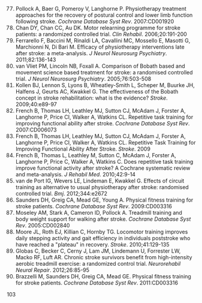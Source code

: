 77) Pollock A, Baer G, Pomeroy V, Langhorne P. Physiotherapy treatment approaches for the recovery of postural control and lower limb function following stroke. *Cochrane Database Syst Rev*. 2007:CD001920
78) Chan DY, Chan CC, Au DK. Motor relearning programme for stroke patients: a randomized controlled trial. *Clin Rehabil*. 2006;20:191-200
79) Ferrarello F, Baccini M, Rinaldi LA, Cavallini MC, Mossello E, Masotti G, Marchionni N, Di Bari M. Efficacy of physiotherapy interventions late after stroke: a meta-analysis. *J Neurol Neurosurg Psychiatry*. 2011;82:136-143
80) van Vliet PM, Lincoln NB, Foxall A. Comparison of Bobath based and movement science based treatment for stroke: a randomised controlled trial. *J Neurol Neurosurg Psychiatry*. 2005;76:503-508
81) Kollen BJ, Lennon S, Lyons B, Wheatley-Smith L, Scheper M, Buurke JH, Halfens J, Geurts AC, Kwakkel G. The effectiveness of the Bobath concept in stroke rehabilitation: what is the evidence? *Stroke*. 2009;40:e89-97
82) French B, Thomas LH, Leathley MJ, Sutton CJ, McAdam J, Forster A, Langhorne P, Price CI, Walker A, Watkins CL. Repetitive task training for improving functional ability after stroke. *Cochrane Database Syst Rev*. 2007:CD006073
83) French B, Thomas LH, Leathley MJ, Sutton CJ, McAdam J, Forster A, Langhorne P, Price CI, Walker A, Watkins CL. Repetitive Task Training for Improving Functional Ability After Stroke. *Stroke*. 2009
84) French B, Thomas L, Leathley M, Sutton C, McAdam J, Forster A, Langhorne P, Price C, Walker A, Watkins C. Does repetitive task training improve functional activity after stroke? A Cochrane systematic review and meta-analysis. *J Rehabil Med*. 2010;42:9-14
85) van de Port IG, Wevers LE, Lindeman E, Kwakkel G. Effects of circuit training as alternative to usual physiotherapy after stroke: randomised controlled trial. *Bmj*. 2012;344:e2672
86) Saunders DH, Greig CA, Mead GE, Young A. Physical fitness training for stroke patients. *Cochrane Database Syst Rev*. 2009:CD003316
87) Moseley AM, Stark A, Cameron ID, Pollock A. Treadmill training and body weight support for walking after stroke. *Cochrane Database Syst Rev*. 2005:CD002840
88) Moore JL, Roth EJ, Killian C, Hornby TG. Locomotor training improves daily stepping activity and gait efficiency in individuals poststroke who have reached a "plateau" in recovery. *Stroke*. 2010;41:129-135
89) Globas C, Becker C, Cerny J, Lam JM, Lindemann U, Forrester LW, Macko RF, Luft AR. Chronic stroke survivors benefit from high-intensity aerobic treadmill exercise: a randomized control trial. *Neurorehabil Neural Repair*. 2012;26:85-95
90) Brazzelli M, Saunders DH, Greig CA, Mead GE. Physical fitness training for stroke patients. *Cochrane Database Syst Rev*. 2011:CD003316

<PAGE>103